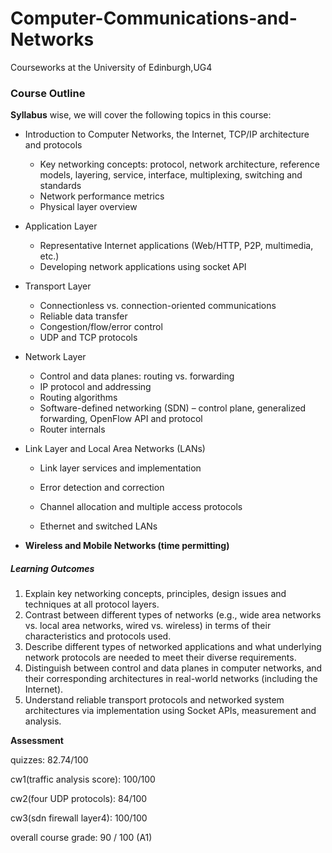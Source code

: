 # Computer-Communications-and-Networks
Courseworks at the University of Edinburgh,UG4

### Course Outline

**Syllabus** wise, we will cover the following topics in this course:

- Introduction to Computer Networks, the Internet, TCP/IP architecture and protocols

  - Key networking concepts: protocol, network architecture, reference models, layering, service, interface, multiplexing, switching and standards
  - Network performance metrics
  - Physical layer overview

- Application Layer

  - Representative Internet applications (Web/HTTP, P2P, multimedia, etc.)
  - Developing network applications using socket API

- Transport Layer

  - Connectionless vs. connection-oriented communications
  - Reliable data transfer
  - Congestion/flow/error control
  - UDP and TCP protocols

- Network Layer

  - Control and data planes: routing vs. forwarding
  - IP protocol and addressing
  - Routing algorithms
  - Software-defined networking (SDN) – control plane, generalized forwarding, OpenFlow API and protocol
  - Router internals

- Link Layer and Local Area Networks (LANs)

  - Link layer services and implementation

  - Error detection and correction

  - Channel allocation and multiple access protocols

  - Ethernet and switched LANs

    

- **Wireless and Mobile Networks (time permitting)**



##### Learning Outcomes

1. Explain key networking concepts, principles, design issues and techniques at all protocol layers.
2. Contrast between different types of networks (e.g., wide area networks vs. local area networks, wired vs. wireless) in terms of their characteristics and protocols used.
3. Describe different types of networked applications and what underlying network protocols are needed to meet their diverse requirements.
4. Distinguish between control and data planes in computer networks, and their corresponding architectures in real-world networks (including the Internet).
5. Understand reliable transport protocols and networked system architectures via implementation using Socket APIs, measurement and analysis.

**Assessment**

quizzes: 82.74/100

cw1(traffic analysis score):	100/100	

cw2(four UDP protocols):	84/100	

cw3(sdn firewall layer4):  100/100

overall course grade: 90 / 100 (A1)
